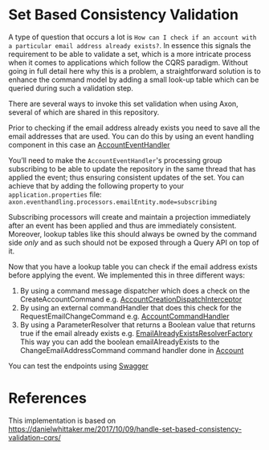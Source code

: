 # Set Based Consistency Validation

A type of question that occurs a lot is `How can I check if an account with a particular email address already exists?`.
In essence this signals the requirement to be able to validate a set, which is a more intricate process when it comes to
applications which follow the CQRS paradigm. Without going in full detail here why this is a problem, a straightforward
solution is to enhance the command model by adding a small look-up table which can be queried during such a validation
step.

There are several ways to invoke this set validation when using Axon, several of which are shared in this repository.

Prior to checking if the email address already exists you need to save all the email addresses that are used. You can do
this by using an event handling component in this case
an [AccountEventHandler](https://github.com/AxonIQ/code-samples/blob/master/set-based-validation/src/main/java/io/axoniq/dev/samples/command/handler/AccountEventHandler.java)

You’ll need to make the `AccountEventHandler`'s processing group subscribing to be able to update the repository in the
same thread that has applied the event; thus ensuring consistent updates of the set. You can achieve that by adding the
following property to your `application.properties` file: `axon.eventhandling.processors.emailEntity.mode=subscribing`

Subscribing processors will create and maintain a projection immediately after an event has been applied and thus are
immediately consistent. Moreover, lookup tables like this should always be owned by the command side _only_ and as such
should not be exposed through a Query API on top of it.

Now that you have a lookup table you can check if the email address exists before applying the event. We implemented
this in three different ways:

1. By using a command message dispatcher which does a check on the CreateAccountCommand
   e.g. [AccountCreationDispatchInterceptor](https://github.com/AxonIQ/code-samples/blob/master/set-based-validation/src/main/java/io/axoniq/dev/samples/command/interceptor/AccountCreationDispatchInterceptor.java)
2. By using an external commandHandler that does this check for the RequestEmailChangeCommand
   e.g. [AccountCommandHandler](https://github.com/AxonIQ/code-samples/blob/master/set-based-validation/src/main/java/io/axoniq/dev/samples/command/handler/AccountCommandHandler.java)
3. By using a ParameterResolver that returns a Boolean value that returns true if the email already exists
   e.g. [EmailAlreadyExistsResolverFactory](https://github.com/AxonIQ/code-samples/blob/master/set-based-validation/src/main/java/io/axoniq/dev/samples/resolver/EmailAlreadyExistsResolverFactory.java)
   This way you can add the boolean emailAlreadyExists to the ChangeEmailAddressCommand command handler done
   in [Account](https://github.com/AxonIQ/code-samples/blob/master/set-based-validation/src/main/java/io/axoniq/dev/samples/command/aggregate/Account.java)

You can test the endpoints using [Swagger](http://localhost:8080/swagger-ui/#)

# References

This implementation is based on https://danielwhittaker.me/2017/10/09/handle-set-based-consistency-validation-cqrs/ 
